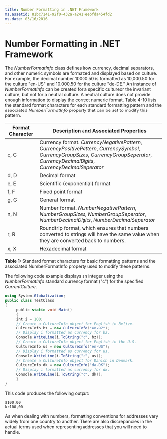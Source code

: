 ```yaml
---
title: Number Formatting in .NET Framework
ms.assetid: 81bc7141-92f0-432a-a241-eebfda454fd2
ms.date: 03/16/2016
---
```



# Number Formatting in .NET Framework

The *NumberFormatInfo* class defines how currency, decimal separators, and other numeric symbols are formatted and displayed based on culture. For example, the decimal number 10000.50 is formatted as 10,000.50 for the culture "en-US" and 10.000,50 for the culture "de-DE." An instance of *NumberFormatInfo* can be created for a specific cultureor the invariant culture, but not for a neutral culture. A neutral culture does not provide enough information to display the correct numeric format. Table 4-10 lists the standard format characters for each standard formatting pattern and the associated *NumberFormatInfo* property that can be set to modify this pattern.

|Format Character|Description and Associated Properties|
|---|---|
|c, C|Currency format. *CurrencyNegativePattern*, *CurrencyPositivePattern*, *CurrencySymbol*, *CurrencyGroupSizes*, *CurrencyGroupSeperator*, *CurrencyDecimalDigits*, *CurrencyDecimalSeperator*|
|d, D|Decimal format|
|e, E|Scientific (exponential) format|
|f, F|Fixed point format|
|g, G|General format|
|n, N|Number format. *NumberNegativePattern*, *NumberGroupSizes*, *NumberGroupSeperator*, *NumberDecimalDigits*, *NumberDecimalSeperator*|
|r, R|Roundtrip format, which ensures that numbers converted to strings will have the same value when they are converted back to numbers.|
|x, X|Hexadecimal format|

**Table 1:** Standard format characters for basic formatting patterns and the associated NumberFormatInfo property used to modify these patterns.

The following code example displays an integer using the *NumberFormatInfo* standard currency format ("c") for the specified *CurrentCulture*.

```csharp
using System.Globalization;
public class TestClass
{
     public static void Main()
     {
     int i = 100;
     // Create a CultureInfo object for English in Belize.
     CultureInfo bz = new CultureInfo("en-BZ");
     // Display i formatted as currency for bz.
     Console.WriteLine(i.ToString("c", bz));
     // Create a CultureInfo object for English in the U.S.
     CultureInfo us = new CultureInfo("en-US");
     // Display i formatted as currency for us.
     Console.WriteLine(i.ToString("c", us));
     // Create a CultureInfo object for Danish in Denmark.
     CultureInfo dk = new CultureInfo("da-DK");
     // Display i formatted as currency for dk.
     Console.WriteLine(i.ToString("c", dk));
     }
}
```

This code produces the following output:

```
$100.00
kr100,00
```

As when dealing with numbers, formatting conventions for addresses vary widely from one country to another. There are also discrepancies in the actual terms used when representing addresses that you will need to handle.


